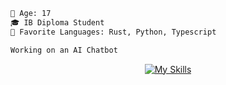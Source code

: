 
```diff 
🔞 Age: 17
🎓 IB Diploma Student
🌟 Favorite Languages: Rust, Python, Typescript

Working on an AI Chatbot
```
</p>


<div align="center">
  
[![My Skills](https://skillicons.dev/icons?i=aws,bash,bootstrap,cpp,cloudflare,css,deno,discord,express,firebase,git,github,githubactions,go,graphql,html,js,linux,mongodb,mysql,neovim,nextjs,postgres,postman,powershell,prisma,py,pytorch,react,redis,rust,sqlite,supabase,sentry,svelte,svg,tailwind,tauri,typescript,threejs,wasm,visualstudio,vscode)](https://skillicons.dev)
</div>
